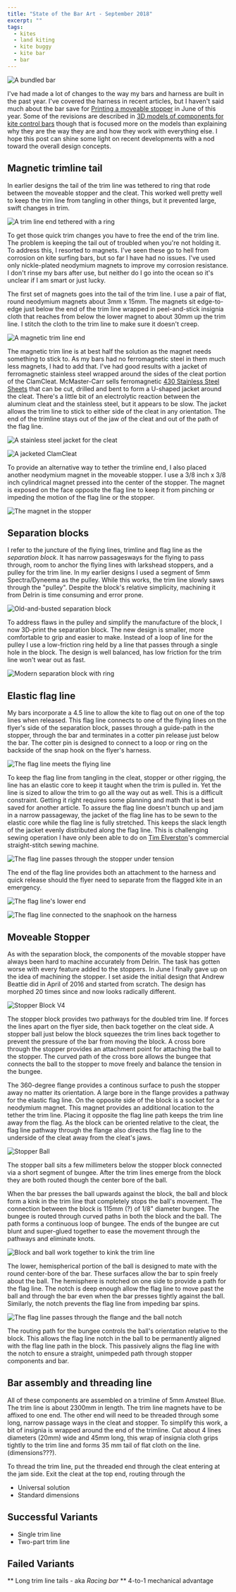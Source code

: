 ```yaml
---
title: "State of the Bar Art - September 2018"
excerpt: ""
tags:
  - kites
  - land kiting
  - kite buggy
  - kite bar
  - bar
---
```


![](/images/bundled-bar.jpg "A bundled bar")

I've had made a lot of changes to the way my bars and harness are built in the past year. I've covered the harness in recent articles, but I haven't said much about the bar save for [Printing a moveable stopper](../printing-a-moveable-stopper/) in June of this year. Some of the revisions are described in [3D models of components for kite control bars](https://github.com/pbchase/kite_bar_parts) though that is focused more on the models than explaining why they are the way they are and how they work with everything else. I hope this post can shine some light on recent developments with a nod toward the overall design concepts.

## Magnetic trimline tail

In earlier designs the tail of the trim line was tethered to ring that rode between the moveable stopper and the cleat. This worked well pretty well to keep the trim line from tangling in other things, but it prevented large, swift changes in trim.  

![](/images/ring-tethered-trim-line.jpg "A trim line end tethered with a ring")

To get those quick trim changes you have to free the end of the trim line. The problem is keeping the tail out of troubled when you're not holding it. To address this, I resorted to magnets. I've seen these go to hell from corrosion on kite surfing bars, but so far I have had no issues. I've used only nickle-plated neodymium magnets to improve my corrosion resistance. I don't rinse my bars after use, but neither do I go into the ocean so it's unclear if I am smart or just lucky.

The first set of magnets goes into the tail of the trim line. I use a pair of flat, round neodymium magnets about 3mm x 15mm. The magnets sit edge-to-edge just below the end of the trim line wrapped in peel-and-stick insignia cloth that reaches from below the lower magnet to about 30mm up the trim line. I stitch the cloth to the trim line to make sure it doesn't creep.

![](/images/magnetic-trimline-end.jpg "A magnetic trim line end")

The magnetic trim line is at best half the solution as the magnet needs something to stick to. As my bars had no ferromagnetic steel in them much less magnets, I had to add that. I've had good results with a jacket of ferromagnetic stainless steel wrapped around the sides of the cleat portion of the ClamCleat. McMaster-Carr sells ferromagnetic [430 Stainless Steel Sheets](https://www.mcmaster.com/1294t33) that can be cut, drilled and bent to form a U-shaped jacket around the cleat. There's a little bit of an electrolytic reaction between the aluminum cleat and the stainless steel, but it appears to be slow. The jacket allows the trim line to stick to either side of the cleat in any orientation. The end of the trimline stays out of the jaw of the cleat and out of the path of the flag line.

![](/images/cleat-jacket.jpg "A stainless steel jacket for the cleat")

![](/images/jacketed-cleat.jpg "A jacketed ClamCleat")

To provide an alternative way to tether the trimline end, I also placed another neodymium magnet in the moveable stopper. I use a 3/8 inch x 3/8 inch cylindrical magnet pressed into the center of the stopper. The magnet is exposed on the face opposite the flag line to keep it from pinching or impeding the motion of the flag line or the stopper. 

![](/images/magnet-in-the-stopper.jpg "The magnet in the stopper")


## Separation blocks

I refer to the juncture of the flying lines, trimline and flag line as the _separation block_. It has narrow passagesways for the flying to pass through, room to anchor the flying lines with larkshead stoppers, and a pulley for the trim line. In my earlier designs I used a segment of 5mm Spectra/Dyneema as the pulley. While this works, the trim line slowly saws through the "pulley". Despite the block's relative simplicity, machining it from Delrin is time consuming and error prone. 

![](/images/old-and-busted-separation-block.jpg "Old-and-busted separation block")

To address flaws in the pulley and simplify the manufacture of the block, I now 3D-print the separation block. The new design is smaller, more comfortable to grip and easier to make. Instead of a loop of line for the pulley I use a low-friction ring held by a line that passes through a single hole in the block. The design is well balanced, has low friction for the trim line won't wear out as fast. 

![](/images/new-hotness-separation-block.jpg "Modern separation block with ring")


## Elastic flag line

My bars incorporate a 4.5 line to allow the kite to flag out on one of the top lines when released. This flag line connects to one of the flying lines on the flyer's side of the separation block, passes through a guide-path in the stopper, through the bar and terminates in a cotter pin release just below the bar. The cotter pin is designed to connect to a loop or ring on the backside of the snap hook on the flyer's harness. 

![](/images/flag-line-at-separation-block.jpg "The flag line meets the flying line")

To keep the flag line from tangling in the cleat, stopper or other rigging, the line has an elastic core to keep it taught when the trim is pulled in. Yet the line is sized to allow the trim to go all the way out as well. This is a difficult constraint. Getting it right requires some planning and math that is best saved for another article. To assure the flag line doesn't bunch up and jam in a narrow passageway, the jacket of the flag line has to be sewn to the elastic core while the flag line is fully stretched. This keeps the slack length of the jacket evenly distributed along the flag line. This is challenging sewing operation I have only been able to do on [Tim Elverston](http://windfiredesigns.com/)'s commercial straight-stitch sewing machine. 

![](/images/flag-line-passing-through-the-stopper.jpg "The flag line passes through the stopper under tension")

The end of the flag line provides both an attachment to the harness and quick release should the flyer need to separate from the flagged kite in an emergency. 

![](/images/flag-line-end.jpg "The flag line's lower end")

![](/images/flag-line-connected.jpg "The flag line connected to the snaphook on the harness")


## Moveable Stopper

As with the separation block, the components of the movable stopper have always been hard to machine accurately from Delrin. The task has gotten worse with every feature added to the stoppers. In June I finally gave up on the idea of machining the stopper. I set aside the initial design that Andrew Beattie did in April of 2016 and started from scratch. The design has morphed 20 times since and now looks radically different. 

![](/images/stopper_block_v4.jpg "Stopper Block V4")

The stopper block provides two pathways for the doubled trim line. If forces the lines apart on the flyer side, then back together on the cleat side. A stopper ball just below the block squeezes the trim lines back together to prevent the pressure of the bar from moving the block. A cross bore through the stopper provides an attachment point for attaching the ball to the stopper. The curved path of the cross bore allows the bungee that connects the ball to the stopper to move freely and balance the tension in the bungee. 

The 360-degree flange provides a continous surface to push the stopper away no matter its orientation. A large bore in the flange provides a pathway for the elastic flag line. On the opposite side of the block is a socket for a neodymium magnet. This magnet provides an additional location to the tether the trim line. Placing it opposite the flag line path keeps the trim line away from the flag. As the block can be oriented relative to the cleat, the flag line pathway through the flange also directs the flag line to the underside of the cleat away from the cleat's jaws. 

![](/images/stopper_ball.jpg "Stopper Ball")

The stopper ball sits a few millimeters below the stopper block connected via a short segment of bungee. After the trim lines emerge from the block they are both routed though the center bore of the ball. 

When the bar presses the ball upwards against the block, the ball and block form a kink in the trim line that completely stops the ball's movement. The connection between the block is 115mm (?) of 1/8" diameter bungee. The bungee is routed through curved paths in both the block and the ball. The path forms a continuous loop of bungee. The ends of the bungee are cut blunt and super-glued together to ease the movement through the pathways and eliminate knots.

![](/images/block_and_ball_kink_a_trimline.jpg "Block and ball work together to kink the trim line")

The lower, hemispherical portion of the ball is designed to mate with the round center-bore of the bar. These surfaces allow the bar to spin freely about the ball. The hemisphere is notched on one side to provide a path for the flag line. The notch is deep enough allow the flag line to move past the ball and through the bar even when the bar presses tightly against the ball. Similarly, the notch prevents the flag line from impeding bar spins. 

![](/images/flagline_passes_through_ball_notch.jpg "The flag line passes through the flange and the ball notch")

The routing path for the bungee controls the ball's orientation relative to the block. This allows the flag line notch in the ball to be permanently aligned with the flag line path in the block. This passively aligns the flag line with the notch  to ensure a straight, unimpeded path through stopper components and bar. 


## Bar assembly and threading line

All of these components are assembled on a trimline of 5mm Amsteel Blue. The trim line is about 2300mm in length. The trim line magnets have to be affixed to one end. The other end will need to be threaded through some long, narrow passage ways in the cleat and stopper. To simplify this work, a bit of insignia is wrapped around the end of the trimline. Cut about 4 lines diameters (20mm) wide and 45mm long, this wrap of insignia cloth grips tightly to the trim line and forms 35 mm tail of flat cloth on the line.  (dimensions???). 

To thread the trim line, put the threaded end through the cleat entering at the jam side. Exit the cleat at the top end, routing through the 

* Universal solution
* Standard dimensions

## Successful Variants 

* Single trim line
* Two-part trim line


## Failed Variants

** Long trim line tails - aka _Racing bar_
** 4-to-1 mechanical advantage

